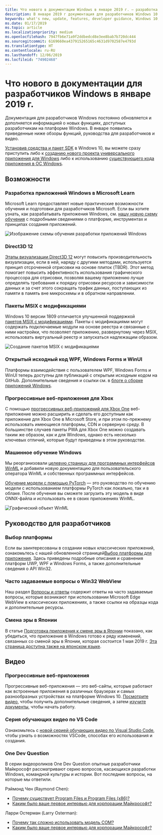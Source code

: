 ```yaml
---
title: Что нового в документации Windows в январе 2019 г. — разработка приложений UWP
description: В январе 2019 г документация для разработчиков Windows 10 пополнилась описанием новых возможностей, видеоматериалами и руководствами для разработчиков.
keywords: what's new, update, features, developer guidance, Windows 10, january
ms.date: 01/17/2019
ms.topic: article
ms.localizationpriority: medium
ms.openlocfilehash: 7947fb6e71a9f2ddbedcd8e3ee8bab7b720dc444
ms.sourcegitcommit: 6169660ea437915265165c4631d9702587e4793d
ms.translationtype: HT
ms.contentlocale: ru-RU
ms.lasthandoff: 12/06/2019
ms.locfileid: "74902468"
---
```

# <a name="whats-new-in-the-windows-developer-docs-in-january-2019"></a>Что нового в документации для разработчиков Windows в январе 2019 г.

Документация для разработчиков Windows постоянно обновляется и дополняется информацией о новых функциях, доступных разработчикам на платформе Windows. В январе появились приведенные ниже обзоры функций, руководства для разработчиков и видео.

[Установив средства и пакет SDK](https://developer.microsoft.com/windows/downloads#_blank) в Windows 10, вы можете сразу приступить либо к [созданию нового проекта универсального приложения для Windows](../get-started/create-uwp-apps.md) либо к использованию [существующего кода приложения в ОС Windows](../porting/index.md).

## <a name="features"></a>Возможности

### <a name="windows-development-on-microsoft-learn"></a>Разработка приложений Windows в Microsoft Learn

Microsoft Learn предоставляет новые практические возможности обучения и подготовки для разработчиков Microsoft. Если вы хотите узнать, как разрабатывать приложения Windows, см. [нашу новую схему обучения](/learn/paths/develop-windows10-apps/) с подробными сведениями о платформе, инструментах и принципах создания приложений.

![Изображение схемы обучения разработки приложений Windows](images/windows-learn.png)

### <a name="direct-3d-12"></a>Direct3D 12

[Этапы визуализации Direct3D 12](/windows/desktop/direct3d12/direct3d-12-render-passes) могут повысить производительность визуализации, если в ней, наряду с другими методами, используется принцип отсроченной отрисовки на основе плиток (TBDR). Этот метод помогает повысить эффективность использования графического процессора для отрисовки, позволяя вашему приложению лучше определять требования к порядку отрисовки ресурсов и зависимости данных и за счет этого сокращать трафик данных, поступающих из памяти в память вне микросхемы и в обратном направлении.

### <a name="msix-modification-packages"></a>Пакеты MSIX с модификациями

Windows 10 версии 1809 отличается улучшенной поддержкой [пакетов MSIX с модификациями](/windows/msix/modification-package-1809-update). Пакеты с модификациями могут содержать подключаемые модули на основе реестра и связанные с ними настройки, что позволяет приложению, развернутому через MSIX, использовать виртуальный реестр и запускаться надлежащим образом.

![Создание пакетов MSIX с модификациями](images/msix-modification-package.png)

### <a name="open-source-of-wpf-windows-forms-and-winui"></a>Открытый исходный код WPF, Windows Forms и WinUI

Платформы взаимодействия с пользователем WPF, Windows Forms и WinUI теперь доступны для публикаций с открытым исходным кодом на GitHub. Дополнительные сведения и ссылки см. в [блоге о сборке приложений Windows](https://blogs.windows.com/buildingapps/2018/12/04/announcing-open-source-of-wpf-windows-forms-and-winui-at-microsoft-connect-2018/#OKZjJs1VVTrMMtkL.97).

### <a name="progressive-web-apps-for-xbox"></a>Прогрессивные веб-приложения для Xbox

С помощью [прогрессивных веб-приложений для Xbox One](/microsoft-edge/progressive-web-apps/xbox-considerations) веб-приложение можно расширить и сделать его доступным как приложение для Xbox One в Microsoft Store, и при этом по-прежнему использовать имеющиеся платформы, CDN и серверную среду. В большинстве случаев пакеты PWA для Xbox One можно создавать таким же образом, как и для Windows, однако есть несколько ключевых отличий, которые будут приведены в этом руководстве.

### <a name="windows-machine-learning"></a>Машинное обучение Windows

Мы реорганизовали [целевую страницу для программных интерфейсов WinML](/windows/ai/api-reference) и добавили новую документацию для пользовательского оператора WinML и собственных программных интерфейсов.

[Обучение модели с помощью PyTorch](/windows/ai/train-model-pytorch) — это руководство по обучению модели с использованием платформы PyTorch как локально, так и в облаке. После обучения вы сможете загрузить эту модель в виде ONNX-файла и использовать ее в своих приложениях WinML.

![Графический объект WinML](images/winml-graphic.png)

## <a name="developer-guidance"></a>Руководство для разработчиков

### <a name="choose-your-platform"></a>Выбор платформы

Если вы заинтересованы в создании новых классических приложений, ознакомьтесь с нашей обновленной страницей[Выбор платформы для приложения](/windows/desktop/choose-your-technology). Здесь приведены подробные описания и сравнения платформ UWP, WPF и Windows Forms, а также дополнительные сведения о API Win32.

### <a name="faqs-on-win32-webview"></a>Часто задаваемые вопросы о Win32 WebView

Наш раздел [Вопросы и ответы](/windows/communitytoolkit/controls/wpf-winforms/webview#frequently-asked-questions-faqs) содержит ответы на часто задаваемые вопросы, которые возникают при использовании Microsoft Edge WebView в классических приложениях, а также ссылки на образцы кода и дополнительные ресурсы.

### <a name="japanese-era-change"></a>Смена эры в Японии

В статье [Подготовка приложения к смене эры в Японии](../design/globalizing/japanese-era-change.md) показано, как убедиться, что приложение в Windows готово к ряду изменений, связанных со сменой эры в Японии, которая состоится 1 мая 2019 г. [Эта страница доступна также на японском языке](/windows/uwp/design/globalizing/japanese-era-change).

## <a name="videos"></a>Видео

### <a name="progressive-web-apps"></a>Прогрессивные веб-приложения

Прогрессивные веб-приложения — это веб-сайты, которые работают как встроенные приложения в различных браузерах и самых разнообразных устройствах на платформе Windows 10. [Посмотрите видео](https://youtu.be/ugAewC3308Y), чтобы получить дополнительные сведения, а затем [изучите документы](https://developer.microsoft.com/windows/pwa), чтобы начать работу.

### <a name="vs-code-series"></a>Серия обучающих видео по VS Code

Ознакомьтесь с [новой серией обучающих видео по Visual Studio Code](https://www.youtube.com/playlist?list=PLlrxD0HtieHjQX77y-0sWH9IZBTmv1tTx), чтобы узнать о возможностях VSCode, способах его использования и создания.

### <a name="one-dev-question"></a>One Dev Question

В серии видеороликов One Dev Question опытные разработчики Майкрософт рассматривают серию вопросов, касающихся разработки Windows, командной культуры и истории. Вот последние вопросы, на которые мы ответили.

Рэймонд Чен (Raymond Chen):

* [Почему существует Program Files и Program Files (x86)?](https://youtu.be/qRb6otsHG5c)
* [Каким было ваше первое интервью для корпорации Майкрософт?](https://youtu.be/MfzzbNp8kfw)

Ларри Остерман (Larry Osterman):

* [Почему так сложно использовать модель COM?](https://youtu.be/-gkXAV-StVA)
* [Каким было ваше первое интервью для корпорации Майкрософт?](https://youtu.be/N7o9eJpFYco)